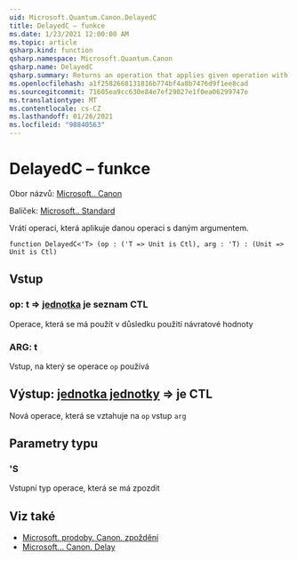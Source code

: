 ```yaml
---
uid: Microsoft.Quantum.Canon.DelayedC
title: DelayedC – funkce
ms.date: 1/23/2021 12:00:00 AM
ms.topic: article
qsharp.kind: function
qsharp.namespace: Microsoft.Quantum.Canon
qsharp.name: DelayedC
qsharp.summary: Returns an operation that applies given operation with given argument.
ms.openlocfilehash: a1f2582668131816b774bf4a8b7476d9f1ee8cad
ms.sourcegitcommit: 71605ea9cc630e84e7ef29027e1f0ea06299747e
ms.translationtype: MT
ms.contentlocale: cs-CZ
ms.lasthandoff: 01/26/2021
ms.locfileid: "98840563"
---
```

# <a name="delayedc-function"></a>DelayedC – funkce

Obor názvů: [Microsoft.. Canon](xref:Microsoft.Quantum.Canon)

Balíček: [Microsoft.. Standard](https://nuget.org/packages/Microsoft.Quantum.Standard)


Vrátí operaci, která aplikuje danou operaci s daným argumentem.

```qsharp
function DelayedC<'T> (op : ('T => Unit is Ctl), arg : 'T) : (Unit => Unit is Ctl)
```


## <a name="input"></a>Vstup

### <a name="op--t--unit--is-ctl"></a>op: t => [jednotka](xref:microsoft.quantum.lang-ref.unit)  je seznam CTL

Operace, která se má použít v důsledku použití návratové hodnoty


### <a name="arg--t"></a>ARG: t

Vstup, na který se operace `op` používá



## <a name="output--unit--unit--is-ctl"></a>Výstup: [jednotka jednotky](xref:microsoft.quantum.lang-ref.unit) => [](xref:microsoft.quantum.lang-ref.unit) je CTL

Nová operace, která se vztahuje na `op` vstup `arg`

## <a name="type-parameters"></a>Parametry typu

### <a name="t"></a>'S

Vstupní typ operace, která se má zpozdit

## <a name="see-also"></a>Viz také

- [Microsoft. prodoby. Canon. zpoždění](xref:Microsoft.Quantum.Canon.Delayed)
- [Microsoft... Canon. Delay](xref:Microsoft.Quantum.Canon.Delay)